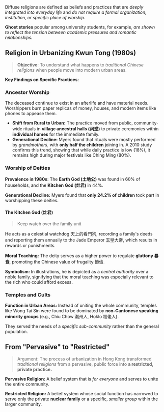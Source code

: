 Diffuse religions are defined as beliefs and practices that are *deeply integrated into everyday life* and *do not require a formal organization, institution, or specific place of worship.*

**Ghost stories** popular among university students, for example, *are shown to reflect the tension between academic pressures and romantic relationships.*

## Religion in Urbanizing Kwun Tong (1980s)

> **Objective**: To understand what happens to *traditional Chinese religions* when people move into modern urban areas.

**Key Findings on Specific Practices**:

### Ancestor Worship

The deceased continue to exist in an afterlife and have material needs. Worshippers burn paper replicas of money, houses, and modern items like phones to appease them.

- **Shift from Rural to Urban:** The practice moved from public, community-wide rituals in **village ancestral halls (祠堂)** to private ceremonies within **individual homes** for the immediate family.
- **Generational Decline:** Myers found that rituals were mostly performed by *grandmothers*, with **only half the children** joining in. A 2010 study confirms this trend, showing that while daily practice is low (18%), it remains high during major festivals like Ching Ming (80%).

### Worship of Deities

**Prevalence in 1980s:** The **Earth God (土地公)** was found in 60% of households, and the **Kitchen God (灶君)** in 44%.

**Generational Decline:** Myers found that **only 24.2% of children** took part in worshipping these deities.

#### The Kitchen God (灶君)

> Keep watch over the family unit

He acts as a celestial watchdog 天上的看門狗, recording a family's deeds and reporting them annually to the Jade Emperor 玉皇大帝, which results in rewards or punishments.

**Moral Teaching:** The deity serves as a higher power to regulate **gluttony 暴食**, promoting the Chinese value of frugality 節儉.

**Symbolism:** In illustrations, he is depicted as a *central authority* over a noble family, signifying that the moral teaching was especially relevant to the rich who could afford excess.

### Temples and Cults

**Function in Urban Areas:** Instead of uniting the whole community, temples like Wong Tai Sin were found to be dominated by **non-Cantonese speaking minority groups** (e.g., Chiu Chow 潮州人, Hoklo 福佬人).

They served the needs of a *specific sub-community* rather than the general population.

## From "Pervasive" to "Restricted"

> Argument: The process of urbanization in Hong Kong transformed *traditional religions* from a pervasive, public force into **a restricted, private practice.**

**Pervasive Religion:** A belief system that is *for everyone* and serves to unite the entire community.

**Restricted Religion:** A belief system whose social function has narrowed to serve only the private **nuclear family** or a specific, *smaller group* within the larger community.
